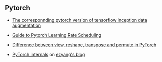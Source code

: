 
## Pytorch

* [The corresponnding pytorch version of tensorflow inception data augmentation](http://proceedings.mlr.press/v119/chen20j/chen20j-supp.pdf)

* [Guide to Pytorch Learning Rate Scheduling](https://www.kaggle.com/isbhargav/guide-to-pytorch-learning-rate-scheduling)

* [Difference between view, reshape, transpose and permute in PyTorch](https://jdhao.github.io/2019/07/10/pytorch_view_reshape_transpose_permute/)

* [PyTorch internals](http://blog.ezyang.com/2019/05/pytorch-internals/) on [ezyang's blog](http://blog.ezyang.com)